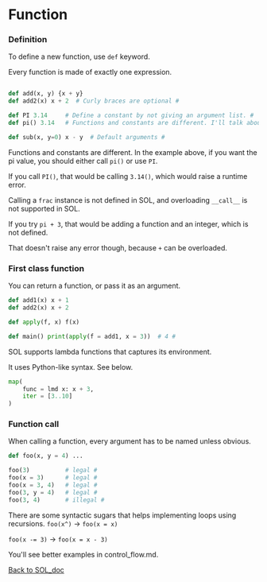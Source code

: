 # Function

### Definition
To define a new function, use `def` keyword.

Every function is made of exactly one expression.
```python

def add(x, y) {x + y}
def add2(x) x + 2  # Curly braces are optional #

def PI 3.14     # Define a constant by not giving an argument list. #
def pi() 3.14   # Functions and constants are different. I'll talk about that later. #

def sub(x, y=0) x - y  # Default arguments #
```

Functions and constants are different.
In the example above, if you want the pi value, you should either call `pi()` or use `PI`.

If you call `PI()`, that would be calling `3.14()`, which would raise a runtime error.

Calling a `frac` instance is not defined in SOL, and overloading `__call__` is not supported in SOL.

If you try `pi + 3`, that would be adding a function and an integer, which is not defined.

That doesn't raise any error though, because `+` can be overloaded.


### First class function
You can return a function, or pass it as an argument.

```python
def add1(x) x + 1
def add2(x) x + 2

def apply(f, x) f(x)

def main() print(apply(f = add1, x = 3))  # 4 #
```

SOL supports lambda functions that captures its environment.

It uses Python-like syntax. See below.
```python
map(
    func = lmd x: x + 3,
    iter = [3..10]
)
```


### Function call
When calling a function, every argument has to be named unless obvious.
```python
def foo(x, y = 4) ...

foo(3)          # legal #
foo(x = 3)      # legal #
foo(x = 3, 4)   # legal #
foo(3, y = 4)   # legal #
foo(3, 4)       # illegal #
```


There are some syntactic sugars that helps implementing loops using recursions.
`foo(x^)` -> `foo(x = x)`

`foo(x -= 3)` -> `foo(x = x - 3)`

You'll see better examples in control_flow.md.



[Back to SOL_doc](README.md)
